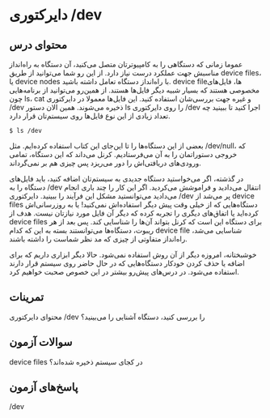 # دایرکتوری ‎/dev

## محتوای درس

عموما زمانی که دستگاهی را به کامپیوتر‌تان متصل می‌کنید‌، آن دستگاه به راه‌انداز
مناسبش جهت عملکرد درست نیاز دارد. از این رو شما می‌توانید از طریق device files،
یا device nodes با راه‌انداز دستگاه تعامل داشته باشید. device file‌ها‌، فایل‌های
مخصوصی هستند که بسیار شبیه دیگر فایل‌ها هستند. از همین‌رو می‌توانید از برنامه‌هایی
چون ls، cat و غیره جهت بررسی‌شان استفاده کنید. این فایل‌ها معمولا در دایرکتوری
‎/dev ذخیره می‌شوند. همین الان دستور ls را روی دایرکتوری ‎/dev اجرا کنید تا ببینید
چه تعداد زیادی از این نوع فایل‌ها روی سیستم‌تان قرار دارد.

```
$ ls /dev
```

بعضی از این دستگاه‌ها را تا این‌جای این کتاب استفاده کرده‌ایم. مثل ‎/dev/null، که
خروجی دستوراتمان را به آن می‌فرستادیم. کرنل می‌داند که این دستگاه، تمامی ورودی‌های
دریافتی‌اش را دور می‌ریزد پس چیزی هم بر نمی‌گرداند.

در گذشته، اگر می‌خواستید دستگاه جدیدی به سیستم‌تان اضافه کنید‌، باید فایل‌های دستگاه
را به ‎/dev انتقال می‌دادید و فراموشش می‌کردید. اگر این کار را چند باری انجام
می‌دادید می‌توانستید مشکل این فرآیند را ببینید. دایرکتوری ‎/dev پر می‌شد از device
files دستگاه‌هایی که از خیلی وقت پیش دیگر استفاده‌اش نمی‌کنید! یا به روز‌رسانی‌اش
کرده‌اید یا اتفاق‌های دیگری را تجربه کرده که دیگر آن فایل مورد نیاز‌تان نیست. هدف
از device files برای دستگاه این است که کرنل بتواند آن‌ها را شناسایی کند. پس بعد
از هر ریبوت، دستگاه‌ها می‌توانستند بسته به این که کدام device file شناسایی می‌شد‌،
راه‌انداز متفاوتی از چیزی که مد نظر شماست را داشته باشند.

خوشبختانه‌، امروزه دیگر از آن روش استفاده نمی‌شود. حالا دیگر ابزاری داریم که برای
اضافه یا حذف کردن خودکار دستگاه‌هایی که در حال حاضر روی سیستم قرار دارند استفاده
می‌شود. در درس‌های پیش‌رو بیشتر در این خصوص صحبت خواهیم کرد. 

## تمرینات

محتوای دایرکتوری ‎/dev را بررسی کنید‌، دستگاه آشنایی را می‌بینید؟

## سوالات آزمون

‏device files در کجای سیستم ذخیره شده‌اند؟

## پاسخ‌های آزمون

/dev
